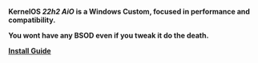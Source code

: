 **KernelOS _22h2 AiO_ is a Windows Custom, focused in performance and compatibility.**

**You wont have any BSOD even if you tweak it do the death.**

**[Install Guide](https://docs.google.com/document/d/1E7er38lWVD44Q3SaCMgO8CQEMQwNMz7O45l9aAYDcdQ/)**

